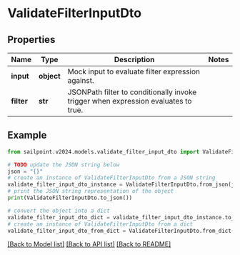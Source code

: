 # ValidateFilterInputDto


## Properties

Name | Type | Description | Notes
------------ | ------------- | ------------- | -------------
**input** | **object** | Mock input to evaluate filter expression against. | 
**filter** | **str** | JSONPath filter to conditionally invoke trigger when expression evaluates to true. | 

## Example

```python
from sailpoint.v2024.models.validate_filter_input_dto import ValidateFilterInputDto

# TODO update the JSON string below
json = "{}"
# create an instance of ValidateFilterInputDto from a JSON string
validate_filter_input_dto_instance = ValidateFilterInputDto.from_json(json)
# print the JSON string representation of the object
print(ValidateFilterInputDto.to_json())

# convert the object into a dict
validate_filter_input_dto_dict = validate_filter_input_dto_instance.to_dict()
# create an instance of ValidateFilterInputDto from a dict
validate_filter_input_dto_from_dict = ValidateFilterInputDto.from_dict(validate_filter_input_dto_dict)
```
[[Back to Model list]](../README.md#documentation-for-models) [[Back to API list]](../README.md#documentation-for-api-endpoints) [[Back to README]](../README.md)


